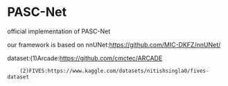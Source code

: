 # PASC-Net
official implementation of PASC-Net

our framework is based on nnUNet:https://github.com/MIC-DKFZ/nnUNet/

dataset:(1)Arcade:https://github.com/cmctec/ARCADE

        (2)FIVES:https://www.kaggle.com/datasets/nitishsingla0/fives-dataset
